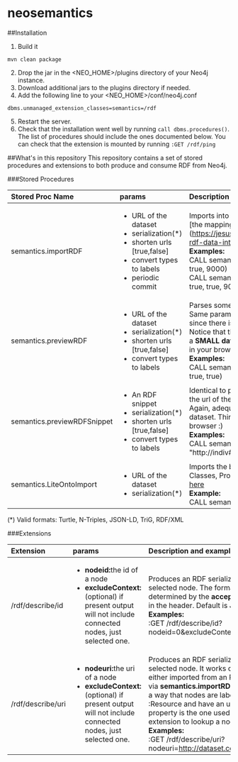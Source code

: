 # neosemantics

##Installation
 
1. Build it

  ```
  mvn clean package
  ```

2. Drop the jar in the <NEO_HOME>/plugins directory of your Neo4j instance.
3. Download additional jars to the plugins directory if needed. 
4. Add the following line to your <NEO_HOME>/conf/neo4j.conf

  ```
  dbms.unmanaged_extension_classes=semantics=/rdf
  ```
  
5. Restart the server. 
6. Check that the installation went well by running `call dbms.procedures()`. The list of procedures should include the ones documented below.
You can check that the extension is mounted by running `:GET /rdf/ping`

##What's in this repository
This repository contains a set of stored procedures and extensions to both produce and consume RDF from Neo4j.

###Stored Procedures

| Stored Proc Name        | params           | Description and example usage  |
|:------------- |:-------------|:-----|
| semantics.importRDF      | <ul><li>URL of the dataset</li><li>serialization(*)</li><li>shorten urls [true,false]</li><li>convert types to labels</li><li>periodic commit</li></ul> | Imports into Neo4j all the triples in the data set according to [the mapping defined here] (https://jesusbarrasa.wordpress.com/2016/06/07/importing-rdf-data-into-neo4j/) <br> **Examples:**<br>CALL semantics.importRDF("file:///.../myfile.ttl","Turtle", false, true, 9000)<br>CALL semantics.importRDF("http:///.../data.rdf","RDF/XML", true, true, 9000) |
| semantics.previewRDF      | <ul><li>URL of the dataset</li><li>serialization(*)</li><li>shorten urls [true,false]</li><li>convert types to labels</li></ul> | Parses some RDF and produces a preview in Neo4j browser. Same parameters as data import except for periodic commit, since there is no data written to the DB.<br> Notice that this is adequate for a preliminary visual analysis of a **SMALL dataset**. Think how many nodes you want rendered in your browser.<br> **Examples:**<br>CALL semantics.previewRDF("[https://.../clapton.n3](https://raw.githubusercontent.com/motools/musicontology/master/examples/clapton_perf/clapton.n3)","Turtle", true, true) |
| semantics.previewRDFSnippet      | <ul><li>An RDF snippet</li><li>serialization(*)</li><li>shorten urls [true,false]</li><li>convert types to labels</li></ul> | Identical to previewRDF but takes an RDF snippet instead of the url of the dataset.<br> Again, adequate for a preliminary visual analysis of a SMALL dataset. Think how many nodes you want rendered in your browser :)<br> **Examples:**<br>CALL semantics.previewRDFSnippet('[{"@id": "http://indiv#9132", "@type": ... }]', "JSON-LD", true, true) |
| semantics.LiteOntoImport      | <ul><li>URL of the dataset</li><li>serialization(*)</li></ul> | Imports the basic elements of an OWL or RDFS ontology, i.e. Classes, Properties, Domains, Ranges. Extended description [here](https://jesusbarrasa.wordpress.com/2016/04/06/building-a-semantic-graph-in-neo4j/) <br> **Example:**<br>CALL semantics.LiteOntoImport("http://.../myonto.trig","TriG")  |


(*) Valid formats: Turtle, N-Triples, JSON-LD, TriG, RDF/XML

###Extensions

| Extension        | params           | Description and example usage  |
|:------------- |:-------------|:-----|
| /rdf/describe/id      | <ul><li><b>nodeid:</b>the id of a node</li><li><b>excludeContext:</b>(optional) if present output will not include connected nodes, just selected one.</li></ul> | Produces an RDF serialization of the selected node. The format will be determined by the **accept** parameter in the header. Default is JSON-LD <br> **Examples:**<br>:GET /rdf/describe/id?nodeid=0&excludeContext |
| /rdf/describe/uri      | <ul><li><b>nodeuri:</b>the uri of a node</li><li><b>excludeContext:</b>(optional) if present output will not include connected nodes, just selected one.</li></ul> | Produces an RDF serialization of the selected node. It works on a model either imported from an RDF dataset via **semantics.importRDF** or built in a way that nodes are labeled as :Resource and have an uri. This property is the one used by this extension to lookup a node.<br> **Examples:**<br>:GET /rdf/describe/uri?nodeuri=http://dataset.com#id_1234  |
